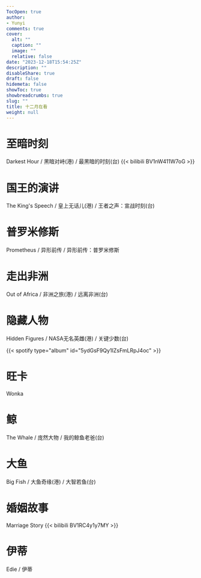 ```yaml
---
TocOpen: true
author:
- Yunyi
comments: true
cover:
  alt: ""
  caption: ""
  image: ""
  relative: false
date: "2023-12-18T15:54:25Z"
description: ""
disableShare: true
draft: false
hidemeta: false
showToc: true
showbreadcrumbs: true
slug: ""
title: 十二月在看
weight: null
---
```


# 至暗时刻 
Darkest Hour / 黑暗对峙(港) / 最黑暗的时刻(台)
{{< bilibili BV1nW411W7oG >}}  
<!---
BV1Ab4y117G2 指的是 bilibili 链接中的 bvid
如果有集数（默认第一集），例如要播放第5集，则这样使用：{a{< bilibili BV1xW4y1a7NK 5 >}}
-->
<!---
your comment goes here {{< douban src="https://movie.douban.com/subject/26761416/" >}}
and here
-->

# 国王的演讲 
The King's Speech / 皇上无话儿(港) / 王者之声：宣战时刻(台)

# 普罗米修斯
Prometheus / 异形前传 / 异形前传：普罗米修斯

# 走出非洲 
Out of Africa / 非洲之旅(港) / 远离非洲(台) 

# 隐藏人物
Hidden Figures / NASA无名英雌(港) / 关键少数(台)

{{< spotify type="album" id="5ydGsF9Qy1IZsFmLRpJ4oc" >}}

# 旺卡 
Wonka 

# 鲸 
The Whale / 庞然大物 / 我的鲸鱼老爸(台)

# 大鱼 
Big Fish / 大鱼奇缘(港) / 大智若鱼(台) 

# 婚姻故事 
Marriage Story 
{{< bilibili BV1RC4y1y7MY >}} 

# 伊蒂 
Edie / 伊蒂
